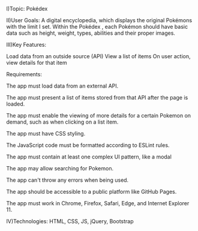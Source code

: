 I)Topic: Pokédex 

II)User Goals: A digital encyclopedia, which displays the original Pokémons with the limit I set. Within the Pokédex , each Pokémon should have basic data such as height, weight, types, abilities and their proper images.

III)Key Features:

Load data from an outside source (API)
View a list of items
On user action, view details for that item

Requirements:

The app must load data from an external API.

The app must present a list of items stored from that API after the page is loaded.

The app must enable the viewing of more details for a certain Pokemon on demand, such as when clicking on a list item.

The app must have CSS styling.

The JavaScript code must be formatted according to ESLint rules.

The app must contain at least one complex UI pattern, like a modal

The app may allow searching for Pokemon.

The app can't throw any errors when being used.

The app should be accessible to a public platform like GitHub Pages.

The app must work in Chrome, Firefox, Safari, Edge, and Internet Explorer 11.

IV)Technologies: HTML, CSS, JS, jQuery, Bootstrap
